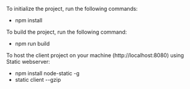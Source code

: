 To initialize the project, run the following commands:
* npm install

To build the project, run the following command:
* npm run build

To host the client project on your machine (http://localhost:8080) using Static webserver:
* npm install node-static -g
* static client --gzip